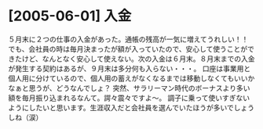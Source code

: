 # [2005-06-01] 入金


５月末に２つの仕事の入金があった。通帳の残高が一気に増えてうれしい！！
でも、会社員の時は毎月決まったが額が入っていたので、安心して使うことができたけど、なんとなく安心して使えない。次の入金は６月末。８月末までの入金が発生する契約はあるが、９月末は多分何も入らない・・・。
口座は事業用と個人用に分けているので、個人用の蓄えがなくなるまでは移動しなくてもいいかなぁと思うが、どうなんでしょ？
突然、サラリーマン時代のボーナスより多い額を毎月振り込まれるなんて。諤々震々ですよ～。
調子に乗って使いすぎないようにしたいと思います。生涯収入だと会社員を選んでいたほうが多いでしょうしね（涙）
